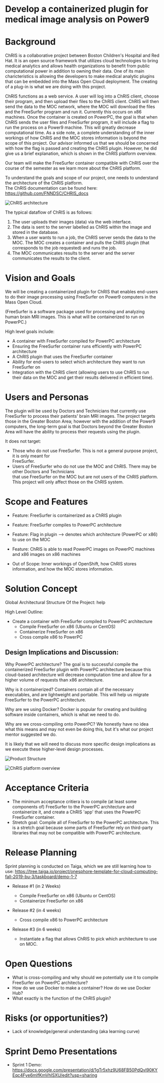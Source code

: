 # Develop a containerized plugin for medical image analysis on Power9

# Background
ChRIS is a collaborative project between Boston Children's Hospital and Red Hat. It is an open source framework that utilizes cloud technologies to bring medical analytics and allows health organizations to benefit from public computational power in addition to owning their data. One of its main charicteristics is allowing the developers to make medical analytic plugins that can be embedded into the Mass Open Cloud deployment. The creating of a plug-in is what we are doing with this project.

ChRIS functions as a web service. A user will log into a ChRIS client, choose their program, and then upload their files to the ChRIS client. ChRIS will then send the data to the MOC network, where the MOC will download the files and the FreeSurfer program and run it. Currently this occurs on x86 machines. Once the container is created on PowerPC, the goal is that when ChRIS sends the user files and FreeSurfer program, it will include a flag to run the process on a Power9 machine. This will greatly decrease computational time. As a side note, a complete understanding of the inner workings of how ChRIS and the MOC stores information is beyond the scope of this project. Our advisor informed us that we should be concerned with how the flag is passed and creating the ChRIS plugin. However, he did give us a brief explanation, which is shown in the ChRIS platform overview.

Our team will make the FreeSurfer container compatible with ChRIS over the course of the semester as we learn more about the ChRIS platform.

To understand the goals and scope of our project, one needs to understand the architecture of the ChRIS platform.  
The ChRIS documentation can be found here: https://github.com/FNNDSC/CHRIS_docs

![ChRIS architecture](https://github.com/FNNDSC/CHRIS_docs/raw/master/chris_architecture_overview.png)

The typical dataflow of ChRIS is as follows:  
1. The user uploads their images (data) via the web interface.
2. The data is sent to the server labelled as ChRIS within the image and stored in the database.
3. When a user wants to run a job, the ChRIS server sends the data to the MOC. The MOC creates a container and pulls the ChRIS plugin (that corresponds to the job requested) and runs the job.
4. The MOC communicates results to the server and the server communicates the results to the client.

# Vision and Goals
We will be creating a containerized plugin for ChRIS that enables end-users to do their image processing using FreeSurfer on Power9 computers in the Mass Open Cloud.

(FreeSurfer is a software package used for processing and analyzing human brain MRI images. This is what will be containerized to run on PowerPC.)

High level goals include:
* A container with FreeSurfer compiled for PowerPC architecture
* Ensuring the FreeSurfer container runs efficiently with PowerPC architecture
* A ChRIS plugin that uses the FreeSurfer container
* Ability for end-users to select which architecture they want to run FreeSurfer on
* Integration with the ChRIS client (allowing users to use ChRIS to run their data on the MOC and
  get their results delivered in efficient time).


# Users and Personas
The plugin will be used by Doctors and Technicians that currently use FreeSurfer to process their patients' brain MRI images. The project targets those in the Greater Boston Area; however with the addition of the Power9 computers, the long-term goal is that Doctors beyond the Greater Boston Area will have the ability to process their requests using the plugin.

It does not target:
* Those who do not use FreeSurfer. This is not a general purpose project, it is only meant for                
  FreeSurfer.
* Users of FreeSurfer who do not use the MOC and ChRIS. There may be other Doctors and Technicians      
  that use FreeSurfer on the MOC but are not users of the ChRIS platform. This project will only affect those on the ChRIS
  system.

# Scope and Features
* Feature: FreeSurfer is containerized as a ChRIS plugin
* Feature: FreeSurfer compiles to PowerPC architecture
* Feature: Flag in plugin --> denotes which architecture (PowerPC or x86) to use on the MOC 
* Feature: ChRIS is able to read PowerPC images on PowerPC machines and x86 images on x86 machines 

* Out of Scope: Inner workings of OpenShift, how ChRIS stores information, and how the MOC stores information.

# Solution Concept

Global Architectural Structure Of the Project: help

High Level Outline:
* Create a container with FreeSurfer compiled to PowerPC architecture
  - Compile FreeSurfer on x86 (Ubuntu or CentOS)
  - Containerize FreeSurfer on x86
  - Cross compile x86 to PowerPC
  
## Design Implications and Discussion:

Why PowerPC architecture? The goal is to successful compile the containerized FreeSurfer plugin with PowerPC architecture because this cloud-based architecture will decrease computation time and allow for a higher volume of requests than x86 architecture.

Why is it containerized? Containers contain all of the necessary executables, and are lightweight and portable. This will help us migrate FreeSurfer to the PowerPC architecture.

Why are we using Docker? Docker is popular for creating and building software inside containers, which is what we need to do.

Why are we cross-compiling onto PowerPC? We honestly have no idea what this means and may not even be doing this, but it's what our project mentor suggested we do.

It is likely that we will need to discuss more specific design implications as we execute these higher-level design processes.
 
![Product Structure](https://raw.githubusercontent.com/rschneid1/hello-world/master/images/Diagram.png)

![ChRIS platform overview](https://raw.githubusercontent.com/rschneid1/hello-world/master/images/Image%20from%20iOS.jpg)


# Acceptance Criteria
* The minimum acceptance critiera is to compile (at least some components of) FreeSurfer to the PowerPC architecture and containerize it, and create a ChRIS 'app' that uses the PowerPC FreeSurfer container.
* Stretch goal: Compile all of FreeSurfer to the PowerPC architecture. This is a stretch goal because some parts of FreeSurfer rely on third-party libraries that may not be compatible with PowerPC architecture.

# Release Planning
Sprint planning is conducted on Taiga, which we are still learning how to use: https://tree.taiga.io/project/onesphore-template-for-cloud-computing-fall-2019-bu-3/taskboard/demo-1-7
* Release #1 (in 2 Weeks)
  - Compile FreeSurfer on x86 (Ubuntu or CentOS)
  - Containerize FreeSurfer on x86
  
* Release #2 (in 4 weeks)
  - Cross compile x86 to PowerPC architecture
  
* Release #3 (in 6 weeks)
  - Instantiate a flag that allows ChRIS to pick which architecture to use on MOC.
  
# Open Questions
- What is cross-compiling and why should we potentially use it to compile FreeSurfer on PowerPC architecture?
- How do we use Docker to make a container? How do we use Docker Hub?
- What exactly is the function of the ChRIS plugin?

# Risks (or opportunities?)
- Lack of knowledge/general understanding (aka learning curve)

# Sprint Demo Presentations
- Sprint 1 Demo: https://docs.google.com/presentation/d/1gTr5xhz9U68FB50PdQvl90KYEqc4Fye6mlfKmVhlSXU/edit?usp=sharing
  
  
  
